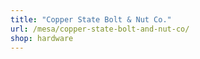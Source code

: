 ```yaml
---
title: "Copper State Bolt & Nut Co."
url: /mesa/copper-state-bolt-and-nut-co/
shop: hardware
---
```

